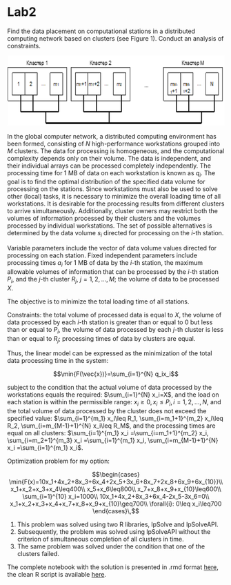 # Lab2

Find the data placement on computational stations in a distributed computing network based on clusters (see Figure 1). Conduct an analysis of constraints.

![Figure 1. Structure of a distributed computing network based on clusters](Img1.png)

In the global computer network, a distributed computing environment has been formed, consisting of $N$ high-performance workstations grouped into $M$ clusters. The data for processing is homogeneous, and the computational complexity depends only on their volume. The data is independent, and their individual arrays can be processed completely independently. The processing time for 1 MB of data on each workstation is known as $q_i$. The goal is to find the optimal distribution of the specified data volume for processing on the stations. Since workstations must also be used to solve other (local) tasks, it is necessary to minimize the overall loading time of all workstations. It is desirable for the processing results from different clusters to arrive simultaneously. Additionally, cluster owners may restrict both the volumes of information processed by their clusters and the volumes processed by individual workstations. The set of possible alternatives is determined by the data volume $s_i$ directed for processing on the $i$-th station.

Variable parameters include the vector of data volume values directed for processing on each station. Fixed independent parameters include processing times $a_i$ for 1 MB of data by the $i$-th station, the maximum allowable volumes of information that can be processed by the $i$-th station $P_i$, and the $j$-th cluster $R_j$, $j=1,2,...,M$; the volume of data to be processed $X$.

The objective is to minimize the total loading time of all stations.

Constraints: the total volume of processed data is equal to $X$, the volume of data processed by each $i$-th station is greater than or equal to 0 but less than or equal to $P_i$, the volume of data processed by each $j$-th cluster is less than or equal to $R_j$; processing times of data by clusters are equal.

Thus, the linear model can be expressed as the minimization of the total data processing time in the system:

$$\min{F(\vec{x})}=\sum_{i=1}^{N} q_ix_i$$

subject to the condition that the actual volume of data processed by the workstations equals the required: $\sum_{i=1}^{N} x_i=X$, and the load on each station is within the permissible range: $x_i\geq0,x_i\leq P_i, i=1,2,...,N$, and the total volume of data processed by the cluster does not exceed the specified value: $\sum_{i=1}^{m_1} x_i\leq R_1, \sum_{i=m_1+1}^{m_2} x_i\leq R_2, \sum_{i=m_{M-1}+1}^{N} x_i\leq R_M$, and the processing times are equal on all clusters: $\sum_{i=1}^{m_1} x_i =\sum_{i=m_1+1}^{m_2} x_i, \sum_{i=m_2+1}^{m_3} x_i =\sum_{i=1}^{m_1} x_i, \sum_{i=m_{M-1}+1}^{N} x_i =\sum_{i=1}^{m_1} x_i$.

Optimization problem for my option:

$$\begin{cases}
      \min{F(x)=10x_1+4x_2+8x_3+6x_4+2x_5+3x_6+8x_7+2x_8+6x_9+6x_{10}}\\
      x_1+x_2+x_3+x_4\leq400\\
      x_5+x_6\leq800\\
      x_7+x_8+x_9+x_{10}\leq600\\
      \sum_{i=1}^{10} x_i=1000\\
      10x_1+4x_2+8x_3+6x_4-2x_5-3x_6=0\\
      x_1+x_2+x_3+x_4+x_7+x_8+x_9+x_{10}\geq700\\
      \forall{i}: 0\leq x_i\leq700
\end{cases}\,$$

1. This problem was solved using two R libraries, lpSolve and lpSolveAPI.
2. Subsequently, the problem was solved using lpSolveAPI without the criterion of simultaneous completion of all clusters in time.
3. The same problem was solved under the condition that one of the clusters failed.

The complete notebook with the solution is presented in .rmd format [here](/Lab2/Updated_Lab2Task.Rmd), the clean R script is available [here](/Lab2/La2_Rscript.R).